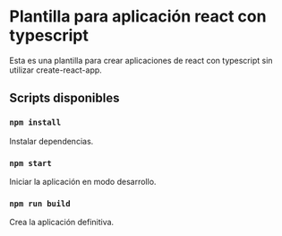 # Plantilla para aplicación react con typescript

Esta es una plantilla para crear aplicaciones de react con typescript sin utilizar create-react-app.

## Scripts disponibles

### `npm install`

Instalar dependencias.

### `npm start` 

Iniciar la aplicación en modo desarrollo.


### `npm run build`

Crea la aplicación definitiva.
